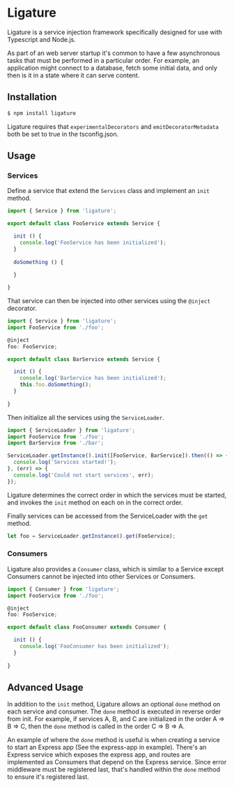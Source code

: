 # Ligature

Ligature is a service injection framework specifically designed for use with Typescript and Node.js.

As part of an web server startup it's common to have a few asynchronous tasks that must be performed in a particular order.
For example, an application might connect to a database, fetch some initial data, and only then is it in a state where it can serve content.

## Installation
```bash
$ npm install ligature
```

Ligature requires that `experimentalDecorators` and `emitDecoratorMetadata` both be set to true in the tsconfig.json.

## Usage

### Services
Define a service that extend the `Services` class and implement an `init` method.

```typescript
import { Service } from 'ligature';

export default class FooService extends Service {

  init () {
    console.log('FooService has been initialized');
  }
  
  doSomething () {
  
  }

}
```

That service can then be injected into other services using the `@inject` decorator.

```typescript
import { Service } from 'ligature';
import FooService from './foo';

@inject
foo: FooService;

export default class BarService extends Service {

  init () {
    console.log('BarService has been initialized');
    this.foo.doSomething();
  }
  
}
```

Then initialize all the services using the `ServiceLoader`.

```typescript
import { ServiceLoader } from 'ligature';
import FooService from './foo';
import BarService from './bar';

ServiceLoader.getInstance().init([FooService, BarService]).then(() => {
  console.log('Services started!');
}, (err) => {
  console.log('Could not start services', err);
});

```

Ligature determines the correct order in which the services must be started,
and invokes the `init` method on each on in the correct order.


Finally services can be accessed from the ServiceLoader with the `get` method.

```typescript
let foo = ServiceLoader.getInstance().get(FooService);
``` 

### Consumers
Ligature also provides a `Consumer` class, which is similar to a Service except Consumers cannot be injected into other Services or Consumers.

```typescript
import { Consumer } from 'ligature';
import FooService from './foo';

@inject
foo: FooService;

export default class FooConsumer extends Consumer {

  init () {
    console.log('FooConsumer has been initialized');
  }
  
}
```

## Advanced Usage
In addition to the `init` method, Ligature allows an optional `done` method on each service and consumer.
The `done` method is executed in reverse order from init. For example, if services A, B, and C are initialized in the order A => B => C,
then the `done` method is called in the order C => B => A.

An example of where the `done` method is useful is when creating a service to start an Express app (See the express-app in example).
There's an Express service which exposes the express app, and routes are implemented as Consumers that depend on the Express service.
Since error middleware must be registered last, that's handled within the `done` method to ensure it's registered last.
